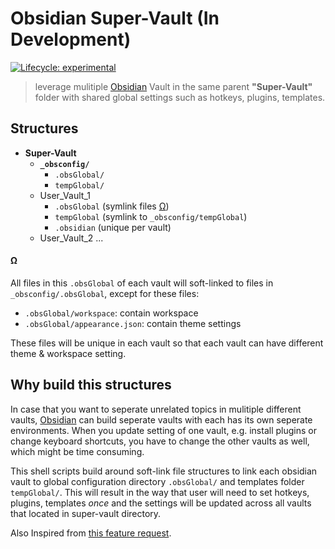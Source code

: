 # Obsidian Super-Vault (In Development)

<!-- badges: start -->

[![Lifecycle:
experimental](https://img.shields.io/badge/lifecycle-experimental-orange.svg)](https://lifecycle.r-lib.org/articles/stages.html#experimental)
<!-- badges: end -->

> leverage mulitiple [Obsidian](https://obsidian.md) Vault in the same parent **"Super-Vault"** folder with shared global settings such as hotkeys, plugins, templates.

## Structures

- **Super-Vault**
	- **`_obsconfig/`** 
		- `.obsGlobal/`
		- `tempGlobal/`
	- User_Vault_1
		- `.obsGlobal` (symlink files [Ω](#ω))
		- `tempGlobal` (symlink to `_obsconfig/tempGlobal`)
		- `.obsidian` (unique per vault)
    - User_Vault_2 ...


#### Ω 

All files in this `.obsGlobal` of each vault will soft-linked to files in `_obsconfig/.obsGlobal`, except for these files:

 - `.obsGlobal/workspace`: contain workspace
 - `.obsGlobal/appearance.json`: contain theme settings

These files will be unique in each vault so that each vault can have different theme & workspace setting.

## Why build this structures

In case that you want to seperate unrelated topics in mulitiple different vaults, [Obsidian](https://obsidian.md) can build seperate vaults with each has its own seperate environments. When you update setting of one vault, e.g. install plugins or change keyboard shortcuts, you have to change the other vaults as well, which might be time consuming.

This shell scripts build around soft-link file structures to link each obsidian vault to global configuration directory `.obsGlobal/` and templates folder `tempGlobal/`. This will result in the way that user will need to set hotkeys, plugins, templates *once* and the settings will be updated across all vaults that located in super-vault directory. 



Also Inspired from [this feature request](https://forum.obsidian.md/t/global-settings/1364).

